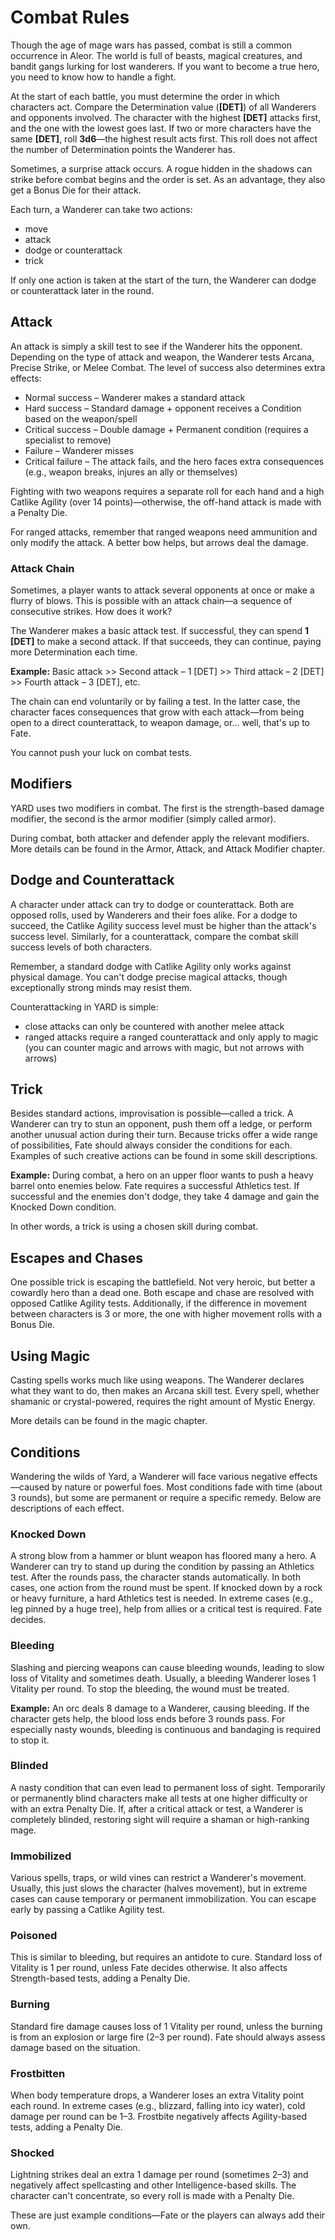# Combat Rules

Though the age of mage wars has passed, combat is still a common occurrence in Aleor. The world is full of beasts, magical creatures, and bandit gangs lurking for lost wanderers. If you want to become a true hero, you need to know how to handle a fight.

At the start of each battle, you must determine the order in which characters act. Compare the Determination value (**[DET]**) of all Wanderers and opponents involved. The character with the highest **[DET]** attacks first, and the one with the lowest goes last. If two or more characters have the same **[DET]**, roll **3d6**—the highest result acts first. This roll does not affect the number of Determination points the Wanderer has.

Sometimes, a surprise attack occurs. A rogue hidden in the shadows can strike before combat begins and the order is set. As an advantage, they also get a Bonus Die for their attack.

Each turn, a Wanderer can take two actions:
- move
- attack
- dodge or counterattack
- trick

If only one action is taken at the start of the turn, the Wanderer can dodge or counterattack later in the round.

## Attack

An attack is simply a skill test to see if the Wanderer hits the opponent. Depending on the type of attack and weapon, the Wanderer tests Arcana, Precise Strike, or Melee Combat. The level of success also determines extra effects:

- Normal success – Wanderer makes a standard attack
- Hard success – Standard damage + opponent receives a Condition based on the weapon/spell
- Critical success – Double damage + Permanent condition (requires a specialist to remove)
- Failure – Wanderer misses
- Critical failure – The attack fails, and the hero faces extra consequences (e.g., weapon breaks, injures an ally or themselves)

Fighting with two weapons requires a separate roll for each hand and a high Catlike Agility (over 14 points)—otherwise, the off-hand attack is made with a Penalty Die.

For ranged attacks, remember that ranged weapons need ammunition and only modify the attack. A better bow helps, but arrows deal the damage.

### Attack Chain

Sometimes, a player wants to attack several opponents at once or make a flurry of blows. This is possible with an attack chain—a sequence of consecutive strikes. How does it work?

The Wanderer makes a basic attack test. If successful, they can spend **1 [DET]** to make a second attack. If that succeeds, they can continue, paying more Determination each time.

**Example:**
Basic attack >> Second attack – 1 [DET] >> Third attack – 2 [DET] >> Fourth attack – 3 [DET], etc.

The chain can end voluntarily or by failing a test. In the latter case, the character faces consequences that grow with each attack—from being open to a direct counterattack, to weapon damage, or... well, that's up to Fate.

You cannot push your luck on combat tests.

## Modifiers

YARD uses two modifiers in combat. The first is the strength-based damage modifier, the second is the armor modifier (simply called armor).

During combat, both attacker and defender apply the relevant modifiers. More details can be found in the Armor, Attack, and Attack Modifier chapter.

## Dodge and Counterattack

A character under attack can try to dodge or counterattack. Both are opposed rolls, used by Wanderers and their foes alike. For a dodge to succeed, the Catlike Agility success level must be higher than the attack's success level. Similarly, for a counterattack, compare the combat skill success levels of both characters.

Remember, a standard dodge with Catlike Agility only works against physical damage. You can't dodge precise magical attacks, though exceptionally strong minds may resist them.

Counterattacking in YARD is simple:
- close attacks can only be countered with another melee attack
- ranged attacks require a ranged counterattack and only apply to magic (you can counter magic and arrows with magic, but not arrows with arrows)

## Trick

Besides standard actions, improvisation is possible—called a trick. A Wanderer can try to stun an opponent, push them off a ledge, or perform another unusual action during their turn. Because tricks offer a wide range of possibilities, Fate should always consider the conditions for each. Examples of such creative actions can be found in some skill descriptions.

**Example:**
During combat, a hero on an upper floor wants to push a heavy barrel onto enemies below. Fate requires a successful Athletics test. If successful and the enemies don't dodge, they take 4 damage and gain the Knocked Down condition.

In other words, a trick is using a chosen skill during combat.

## Escapes and Chases

One possible trick is escaping the battlefield. Not very heroic, but better a cowardly hero than a dead one. Both escape and chase are resolved with opposed Catlike Agility tests. Additionally, if the difference in movement between characters is 3 or more, the one with higher movement rolls with a Bonus Die.

## Using Magic

Casting spells works much like using weapons. The Wanderer declares what they want to do, then makes an Arcana skill test. Every spell, whether shamanic or crystal-powered, requires the right amount of Mystic Energy.

More details can be found in the magic chapter.

## Conditions

Wandering the wilds of Yard, a Wanderer will face various negative effects—caused by nature or powerful foes. Most conditions fade with time (about 3 rounds), but some are permanent or require a specific remedy. Below are descriptions of each effect.

### Knocked Down

A strong blow from a hammer or blunt weapon has floored many a hero. A Wanderer can try to stand up during the condition by passing an Athletics test. After the rounds pass, the character stands automatically. In both cases, one action from the round must be spent. If knocked down by a rock or heavy furniture, a hard Athletics test is needed. In extreme cases (e.g., leg pinned by a huge tree), help from allies or a critical test is required. Fate decides.

### Bleeding

Slashing and piercing weapons can cause bleeding wounds, leading to slow loss of Vitality and sometimes death. Usually, a bleeding Wanderer loses 1 Vitality per round. To stop the bleeding, the wound must be treated.

**Example:** An orc deals 8 damage to a Wanderer, causing bleeding. If the character gets help, the blood loss ends before 3 rounds pass. For especially nasty wounds, bleeding is continuous and bandaging is required to stop it.

### Blinded

A nasty condition that can even lead to permanent loss of sight. Temporarily or permanently blind characters make all tests at one higher difficulty or with an extra Penalty Die. If, after a critical attack or test, a Wanderer is completely blinded, restoring sight will require a shaman or high-ranking mage.

### Immobilized

Various spells, traps, or wild vines can restrict a Wanderer's movement. Usually, this just slows the character (halves movement), but in extreme cases can cause temporary or permanent immobilization. You can escape early by passing a Catlike Agility test.

### Poisoned

This is similar to bleeding, but requires an antidote to cure. Standard loss of Vitality is 1 per round, unless Fate decides otherwise. It also affects Strength-based tests, adding a Penalty Die.

### Burning

Standard fire damage causes loss of 1 Vitality per round, unless the burning is from an explosion or large fire (2–3 per round). Fate should always assess damage based on the situation.

### Frostbitten

When body temperature drops, a Wanderer loses an extra Vitality point each round. In extreme cases (e.g., blizzard, falling into icy water), cold damage per round can be 1–3. Frostbite negatively affects Agility-based tests, adding a Penalty Die.

### Shocked

Lightning strikes deal an extra 1 damage per round (sometimes 2–3) and negatively affect spellcasting and other Intelligence-based skills. The character can't concentrate, so every roll is made with a Penalty Die.

These are just example conditions—Fate or the players can always add their own.
